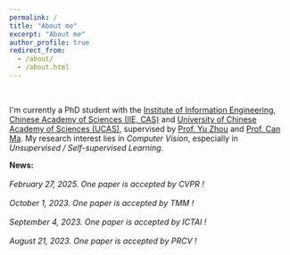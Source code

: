 ```yaml
---
permalink: /
title: "About me"
excerpt: "About me"
author_profile: true
redirect_from: 
  - /about/
  - /about.html
---
```


<br>

I'm currently a PhD student with the [Institute of Information Engineering, Chinese Academy of Sciences (IIE, CAS)](https://www.iie.ac.cn/) and [University of Chinese Academy of Sciences (UCAS)](https://www.ucas.ac.cn/), supervised by [Prof. Yu Zhou](https://intimelab.github.io/) and [Prof. Can Ma](https://people.ucas.ac.cn/~macan). My research interest lies in *Computer Vision*, especially in *Unsupervised / Self-supervised Learning*.


<div class="news">
    <strong>News: </strong><br><br>
    <em>February 27, 2025. One paper is accepted by CVPR ! </em><br><br>
    <em> October 1, 2023. One paper is accepted by TMM !  </em><br><br>
    <em> September 4, 2023. One paper is accepted by ICTAI !  </em><br><br>
    <em> August 21, 2023. One paper is accepted by PRCV !  </em><br><br>
